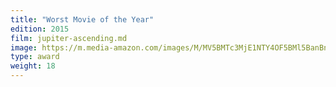 ```yaml
---
title: "Worst Movie of the Year"
edition: 2015
film: jupiter-ascending.md
image: https://m.media-amazon.com/images/M/MV5BMTc3MjE1NTY4OF5BMl5BanBnXkFtZTgwNTcyODQyNDE@._V1_FMjpg_UX1024_.jpg
type: award
weight: 18
---
```

